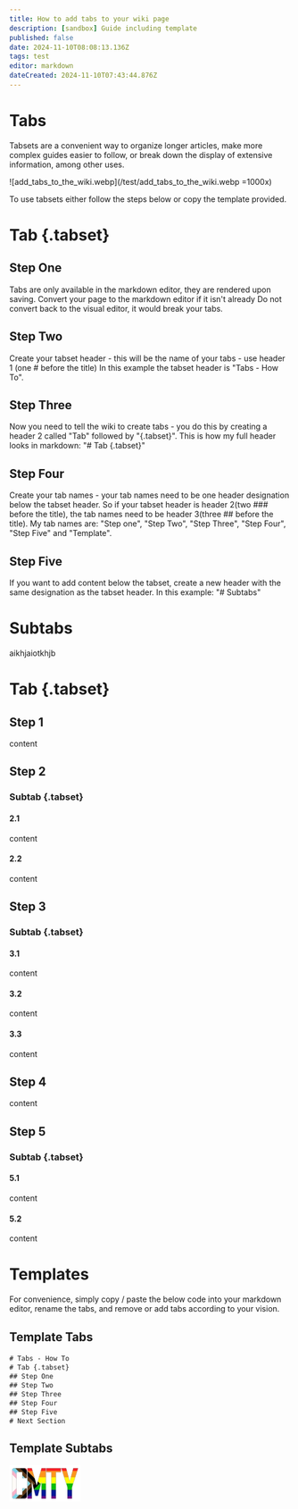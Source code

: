 ```yaml
---
title: How to add tabs to your wiki page
description: [sandbox] Guide including template
published: false
date: 2024-11-10T08:08:13.136Z
tags: test
editor: markdown
dateCreated: 2024-11-10T07:43:44.876Z
---
```


# Tabs

Tabsets are a convenient way to organize longer articles, make more complex guides easier to follow, or break down the display of extensive information, among other uses.

![add_tabs_to_the_wiki.webp](/test/add_tabs_to_the_wiki.webp =1000x)

To use tabsets either follow the steps below or copy the template provided.

# Tab {.tabset}
## Step One
Tabs are only available in the markdown editor, they are rendered upon saving.
Convert your page to the markdown editor if it isn't already
Do not convert back to the visual editor, it would break your tabs.
## Step Two
Create your tabset header - this will be the name of your tabs - use header 1 (one # before the title)
In this example the tabset header is "Tabs - How To".
## Step Three
Now you need to tell the wiki to create tabs - you do this by creating a header 2 called "Tab" followed by "{.tabset}".
This is how my full header looks in markdown:
"# Tab {.tabset}"
## Step Four
Create your tab names - your tab names need to be one header designation below the tabset header. So if your tabset header is header 2(two ### before the title), the tab names need to be header 3(three ## before the title).
My tab names are: "Step one", "Step Two", "Step Three", "Step Four", "Step Five" and "Template".
## Step Five
If you want to add content below the tabset, create a new header with the same designation as the tabset header.
In this example: "# Subtabs"

# Subtabs

aikhjaiotkhjb

# Tab {.tabset}
## Step 1
content
## Step 2
### Subtab {.tabset}
#### 2.1
content
#### 2.2
content
## Step 3
### Subtab {.tabset}
#### 3.1
content
#### 3.2
content
#### 3.3
content
## Step 4
content
## Step 5
### Subtab {.tabset}
#### 5.1
content
#### 5.2
content
# Templates
For convenience, simply copy / paste the below code into your markdown editor, rename the tabs, and remove or add tabs according to your vision.

## Template Tabs

```
# Tabs - How To
# Tab {.tabset}
## Step One
## Step Two
## Step Three
## Step Four
## Step Five
# Next Section
```

## Template Subtabs




![cmty_pride_logo.webp](/test/alithea/cmty_pride_logo.webp)


















